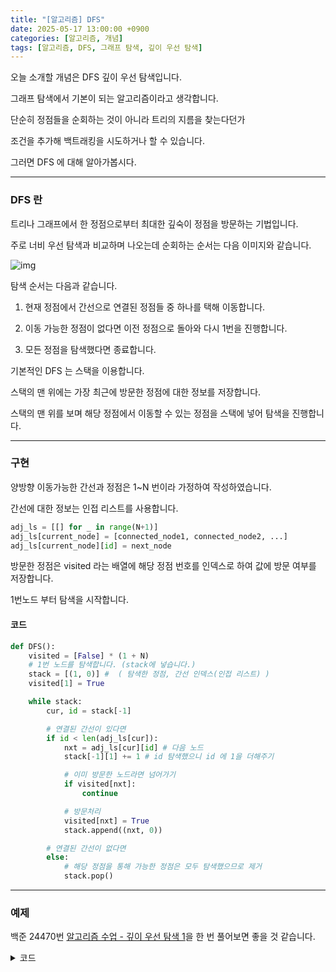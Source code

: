 ```yaml
---
title: "[알고리즘] DFS"
date: 2025-05-17 13:00:00 +0900
categories: [알고리즘, 개념]
tags: [알고리즘, DFS, 그래프 탐색, 깊이 우선 탐색]
---
```


오늘 소개할 개념은 DFS 깊이 우선 탐색입니다.

그래프 탐색에서 기본이 되는 알고리즘이라고 생각합니다.

단순히 정점들을 순회하는 것이 아니라 트리의 지름을 찾는다던가

조건을 추가해 백트래킹을 시도하거나 할 수 있습니다.

그러면 DFS 에 대해 알아가봅시다.

---
### DFS 란

트리나 그래프에서 한 정점으로부터 최대한 깊숙이 정점을 방문하는 기법입니다.

주로 너비 우선 탐색과 비교하며 나오는데 순회하는 순서는 다음 이미지와 같습니다.

![img](/post/2025/2025-05-17/20250517_img_1.png)

탐색 순서는 다음과 같습니다.

1. 현재 정점에서 간선으로 연결된 정점들 중 하나를 택해 이동합니다.

2. 이동 가능한 정점이 없다면 이전 정점으로 돌아와 다시 1번을 진행합니다.

3. 모든 정점을 탐색했다면 종료합니다.

기본적인 DFS 는 스택을 이용합니다.

스택의 맨 위에는 가장 최근에 방문한 정점에 대한 정보를 저장합니다.

스택의 맨 위를 보며 해당 정점에서 이동할 수 있는 정점을 스택에 넣어 탐색을 진행합니다.

---

### 구현

양방향 이동가능한 간선과 정점은 1~N 번이라 가정하여 작성하였습니다.

간선에 대한 정보는 인접 리스트를 사용합니다.
```python
adj_ls = [[] for _ in range(N+1)]
adj_ls[current_node] = [connected_node1, connected_node2, ...]
adj_ls[current_node][id] = next_node
```

방문한 정점은 visited 라는 배열에 해당 정점 번호를 인덱스로 하여 값에 방문 여부를 저장합니다.

1번노드 부터 탐색을 시작합니다.

#### 코드
```python
def DFS():
    visited = [False] * (1 + N)
    # 1번 노드를 탐색합니다. (stack에 넣습니다.)
    stack = [(1, 0)] #  ( 탐색한 정점, 간선 인덱스(인접 리스트) )
    visited[1] = True

    while stack:
        cur, id = stack[-1]

        # 연결된 간선이 있다면
        if id < len(adj_ls[cur]):
            nxt = adj_ls[cur][id] # 다음 노드
            stack[-1][1] += 1 # id 탐색했으니 id 에 1을 더해주기

            # 이미 방문한 노드라면 넘어가기
            if visited[nxt]: 
                continue

            # 방문처리
            visited[nxt] = True
            stack.append((nxt, 0))

        # 연결된 간선이 없다면
        else:
            # 해당 정점을 통해 가능한 정점은 모두 탐색했으므로 제거
            stack.pop()
```

---
### 예제

백준 24470번 [알고리즘 수업 - 깊이 우선 탐색 1](https://www.acmicpc.net/problem/24479)을 한 번 풀어보면 좋을 것 같습니다.

<details markdown="1">
<summary>코드</summary>

```python
import sys
_input = sys.stdin.readline
def minput(): return map(int, _input().split())

def dfs(n, s):
    time = 1
    stack = [[s, 0]]
    visited[s] = time
    time += 1
    
    while stack:
        cur, id = stack[-1]
        
        if id < len(adj_ls[cur]):
            nxt = adj_ls[cur][id]
            stack[-1][1] += 1
            
            if visited[nxt]:
                continue
            
            stack.append([nxt, 0])
            visited[nxt] = time
            time += 1
            
        else:
            stack.pop()

N, M, R = minput()
adj_ls = [[] for _ in range(N+1)]
visited = [0] * (N+1)

for _ in range(M):
    a, b = minput()
    adj_ls[a].append(b)
    adj_ls[b].append(a)

# 오름차순으로 방문
for ls in adj_ls:
    ls.sort()
    
dfs(N, R)
output = []
for time in visited[1:]:
    output.append(str(time))
print("\n".join(output))
```
</details>